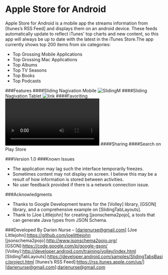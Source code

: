 # Apple Store for Android
Apple Store for Android is a mobile app the streams information from [Itunes’s RSS Feed] and displays them on an android device. These feeds automatically update to reflect iTunes' top charts and new content, so this app will always be up to date with the latest in the iTunes Store.The app currently shows top 200 items from six categories:
- Top Grossing Mobile Applications
- Top Grossing Mac Applications
- Top Albums
- Top TV Seasons
- Top Books
- Top Podcasts

###Features
####Sliding Nagivation Mobile
![SlidingM](http://i.imgur.com/XC0x3Gv.gif=100x)
####Sliding Nagivation Tablet
![link](http://i.imgur.com/YhDRxBf.gifv)
####Favoriting
![link](http://i.imgur.com/8NetGDk.webm)
####Sharing
####Search on Play Store

###Version
1.0
###Known Issues
-	The application may lag such the interface temporarily freezes.
-	Sometimes content may not display on screen. I believe this may be a result of how information is stored between activities.
-	No user feedback provided if there is a network connection issue.

###Acknowledgments
- Thanks to Google Development teams for the [Volley] library, [GSON] library, and a comprehensive example on [SlidingTabLayouts].
- Thank to [Joe Littlejohn] for creating [jsonschema2pojo], a tools that can generate Java types from JSON Schema.

###Developed By
Darien Nurse – [darienurse@gmail.com]
[Joe Littlejohn]:https://github.com/joelittlejohn
[jsonschema2pojo]:http://www.jsonschema2pojo.org/
[GSON]:https://code.google.com/p/google-gson/
[Volley]:http://developer.android.com/training/volley/index.html
[SlidingTabLayouts]:https://developer.android.com/samples/SlidingTabsBasic/project.html
[Itunes’s RSS Feed]:https://rss.itunes.apple.com/us/]
[darienurse@gmail.com]:darienurse@gmail.com
